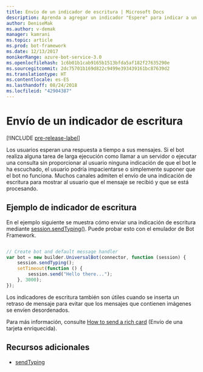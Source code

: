 ```yaml
---
title: Envío de un indicador de escritura | Microsoft Docs
description: Aprenda a agregar un indicador "Espere" para indicar a un usuario que un bot está procesando una solicitud mediante Bot Builder SDK para Node.js
author: DeniseMak
ms.author: v-demak
manager: kamrani
ms.topic: article
ms.prod: bot-framework
ms.date: 12/13/2017
monikerRange: azure-bot-service-3.0
ms.openlocfilehash: 1c6b01b1cab9165b1513bfda5af182f27635290e
ms.sourcegitcommit: 2dc75701b169d822c9499e393439161bc87639d2
ms.translationtype: HT
ms.contentlocale: es-ES
ms.lasthandoff: 08/24/2018
ms.locfileid: "42904387"
---
```

# <a name="send-a-typing-indicator"></a>Envío de un indicador de escritura 

[!INCLUDE [pre-release-label](../includes/pre-release-label-v3.md)]

Los usuarios esperan una respuesta a tiempo a sus mensajes. Si el bot realiza alguna tarea de larga ejecución como llamar a un servidor o ejecutar una consulta sin proporcionar al usuario ninguna indicación de que el bot le ha escuchado, el usuario podría impacientarse o simplemente suponer que el bot no funciona.
Muchos canales admiten el envío de una indicación de escritura para mostrar al usuario que el mensaje se recibió y que se está procesando.


## <a name="typing-indicator-example"></a>Ejemplo de indicador de escritura

En el ejemplo siguiente se muestra cómo enviar una indicación de escritura mediante [session.sendTyping()][SendTyping].  Puede probar esto con el emulador de Bot Framework.


```javascript

// Create bot and default message handler
var bot = new builder.UniversalBot(connector, function (session) {
    session.sendTyping();
    setTimeout(function () {
        session.send("Hello there...");
    }, 3000);
});
```

Los indicadores de escritura también son útiles cuando se inserta un retraso de mensaje para evitar que los mensajes que contienen imágenes se envíen desordenados.

Para más información, consulte [How to send a rich card](bot-builder-nodejs-send-rich-cards.md) (Envío de una tarjeta enriquecida).


## <a name="additional-resources"></a>Recursos adicionales

* [sendTyping][SendTyping]


[SendTyping]: https://docs.botframework.com/en-us/node/builder/chat-reference/classes/_botbuilder_d_.session#sendtyping
[IMessage]: http://docs.botframework.com/en-us/node/builder/chat-reference/interfaces/_botbuilder_d_.imessage
